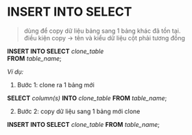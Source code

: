 # INSERT INTO SELECT

> dùng để copy dữ liệu bảng sang 1 bảng khác đã tồn tại.<br>
> điều kiện copy -> tên và kiểu dữ liệu cột phải tương đồng

**INSERT INTO SELECT** _clone_table_<br> **FROM** _table_name_;

_Ví dụ:_

1. Bước 1: clone ra 1 bảng mới

**SELECT** _column(s)_ **INTO** _clone_table_ **FROM** _table_name_;

2. Bước 2: copy dữ liệu sang 1 bảng mới clone

**INSERT INTO SELECT** _clone_table_ **FROM** _table_name_;
